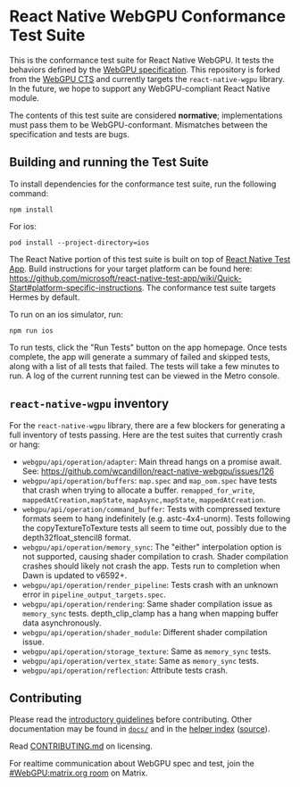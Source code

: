 # React Native WebGPU Conformance Test Suite

This is the conformance test suite for React Native WebGPU.
It tests the behaviors defined by the [WebGPU specification](https://gpuweb.github.io/gpuweb/). This repository is forked from the [WebGPU CTS](https://github.com/gpuweb/cts) and currently targets the `react-native-wgpu` library. In the future, we hope to support any WebGPU-compliant React Native module.

The contents of this test suite are considered **normative**; implementations must pass
them to be WebGPU-conformant. Mismatches between the specification and tests are bugs.

## Building and running the Test Suite

To install dependencies for the conformance test suite, run the following command:

```
npm install
```

For ios:

```
pod install --project-directory=ios
```

The React Native portion of this test suite is built on top of [React Native Test App](https://github.com/microsoft/react-native-test-app). Build instructions for your target platform can be found here: https://github.com/microsoft/react-native-test-app/wiki/Quick-Start#platform-specific-instructions. The conformance test suite targets Hermes by default.

To run on an ios simulator, run:

```
npm run ios
```

To run tests, click the "Run Tests" button on the app homepage. Once tests complete, the app will generate a summary of failed and skipped tests, along with a list of all tests that failed. The tests will take a few minutes to run. A log of the current running test can be viewed in the Metro console.

## `react-native-wgpu` inventory

For the `react-native-wgpu` library, there are a few blockers for generating a full inventory of tests passing. Here are the test suites that currently crash or hang:

- `webgpu/api/operation/adapter`: Main thread hangs on a promise await. See: https://github.com/wcandillon/react-native-webgpu/issues/126
- `webgpu/api/operation/buffers`: `map.spec` and `map_oom.spec` have tests that crash when trying to allocate a buffer. `remapped_for_write`, `mappedAtCreation,mapState`, `mapAsync,mapState`, `mappedAtCreation`.
- `webgpu/api/operation/command_buffer`: Tests with compressed texture formats seem to hang indefinitely (e.g. astc-4x4-unorm). Tests following the copyTextureToTexture tests all seem to time out, possibly due to the depth32float_stencil8 format.
- `webgpu/api/operation/memory_sync`: The "either" interpolation option is not supported, causing shader compilation to crash. Shader compilation crashes should likely not crash the app. Tests run to completion when Dawn is updated to v6592+.
- `webgpu/api/operation/render_pipeline`: Tests crash with an unknown error in `pipeline_output_targets.spec`.
- `webgpu/api/operation/rendering`: Same shader compilation issue as `memory_sync` tests. depth_clip_clamp has a hang when mapping buffer data asynchronously.
- `webgpu/api/operation/shader_module`: Different shader compilation issue.
- `webgpu/api/operation/storage_texture`: Same as `memory_sync` tests.
- `webgpu/api/operation/vertex_state`: Same as `memory_sync` tests.
- `webgpu/api/operation/reflection`: Attribute tests crash.

## Contributing

Please read the [introductory guidelines](docs/intro/README.md) before contributing.
Other documentation may be found in [`docs/`](docs/) and in the [helper index](https://gpuweb.github.io/cts/docs/tsdoc/) ([source](docs/helper_index.txt)).

Read [CONTRIBUTING.md](CONTRIBUTING.md) on licensing.

For realtime communication about WebGPU spec and test, join the
[#WebGPU:matrix.org room](https://app.element.io/#/room/#WebGPU:matrix.org)
on Matrix.
